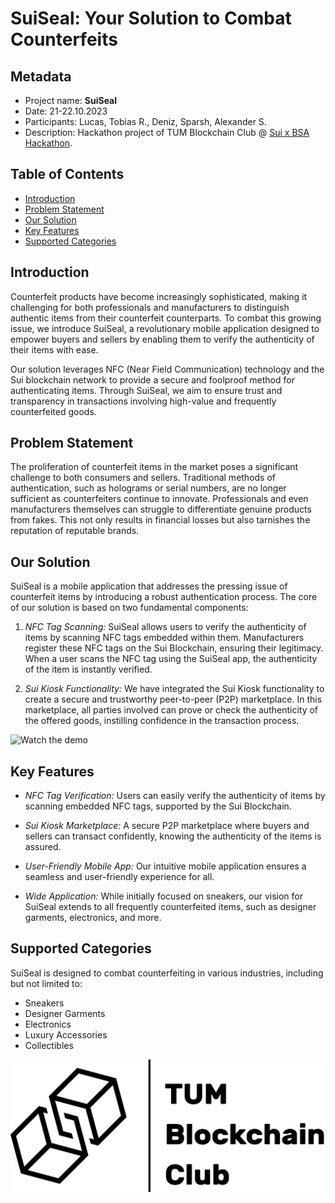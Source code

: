 # SuiSeal: Your Solution to Combat Counterfeits

## Metadata
- Project name: **SuiSeal**
- Date: 21-22.10.2023
- Participants: Lucas, Tobias R., Deniz, Sparsh, Alexander S.
- Description: Hackathon project of TUM Blockchain Club @ [Sui x BSA Hackathon](https://bsaepfl.ch/hackathon/). 


## Table of Contents
- [Introduction](#introduction)
- [Problem Statement](#problem-statement)
- [Our Solution](#our-solution)
- [Key Features](#key-features)
- [Supported Categories](#supported-categories)

## Introduction

Counterfeit products have become increasingly sophisticated, making it challenging for both professionals and manufacturers to distinguish authentic items from their counterfeit counterparts. To combat this growing issue, we introduce SuiSeal, a revolutionary mobile application designed to empower buyers and sellers by enabling them to verify the authenticity of their items with ease.

Our solution leverages NFC (Near Field Communication) technology and the Sui blockchain network to provide a secure and foolproof method for authenticating items. Through SuiSeal, we aim to ensure trust and transparency in transactions involving high-value and frequently counterfeited goods.

## Problem Statement

The proliferation of counterfeit items in the market poses a significant challenge to both consumers and sellers. Traditional methods of authentication, such as holograms or serial numbers, are no longer sufficient as counterfeiters continue to innovate. Professionals and even manufacturers themselves can struggle to differentiate genuine products from fakes. This not only results in financial losses but also tarnishes the reputation of reputable brands.

## Our Solution

SuiSeal is a mobile application that addresses the pressing issue of counterfeit items by introducing a robust authentication process. The core of our solution is based on two fundamental components:

1. *NFC Tag Scanning:* SuiSeal allows users to verify the authenticity of items by scanning NFC tags embedded within them. Manufacturers register these NFC tags on the Sui Blockchain, ensuring their legitimacy. When a user scans the NFC tag using the SuiSeal app, the authenticity of the item is instantly verified.

2. *Sui Kiosk Functionality:* We have integrated the Sui Kiosk functionality to create a secure and trustworthy peer-to-peer (P2P) marketplace. In this marketplace, all parties involved can prove or check the authenticity of the offered goods, instilling confidence in the transaction process.

![ Watch the demo ](./assets/demo.gif)

## Key Features

- *NFC Tag Verification:* Users can easily verify the authenticity of items by scanning embedded NFC tags, supported by the Sui Blockchain.

- *Sui Kiosk Marketplace:* A secure P2P marketplace where buyers and sellers can transact confidently, knowing the authenticity of the items is assured.

- *User-Friendly Mobile App:* Our intuitive mobile application ensures a seamless and user-friendly experience for all.

- *Wide Application:* While initially focused on sneakers, our vision for SuiSeal extends to all frequently counterfeited items, such as designer garments, electronics, and more.

## Supported Categories

SuiSeal is designed to combat counterfeiting in various industries, including but not limited to:

- Sneakers
- Designer Garments
- Electronics
- Luxury Accessories
- Collectibles

![TUM Blockchain Club logo](./assets/tbc-logo.png)
